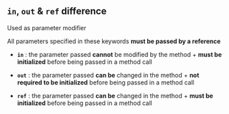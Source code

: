 ## `in`, `out` & `ref` difference

Used as parameter modifier

All parameters specified in these keywords **must be passed by a reference**


- **`in`** : the parameter passed **cannot** be modified by the method + **must be initialized** before being passed in a method call

- **`out`** : the parameter passed **can be** changed in the method + **not required to be initialized** before being passed in a method call

- **`ref`** : the parameter passed **can be** changed in the method + **must be initialized** before being passed in a method call



